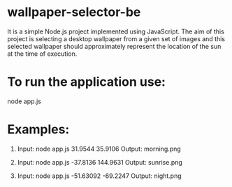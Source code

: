 # wallpaper-selector-be
It is a simple Node.js project implemented using JavaScript.
The aim of this project is selecting a desktop wallpaper from a given set of images and this selected wallpaper should approximately represent the location of the sun at the time of execution.

# To run the application use:
node app.js <latitude> <longitude>

# Examples:
1. Input: node app.js 31.9544 35.9106
   Output: morning.png

2. Input: node app.js -37.8136 144.9631
   Output: sunrise.png

3. Input: node app.js -51.63092 -69.2247
   Output: night.png
